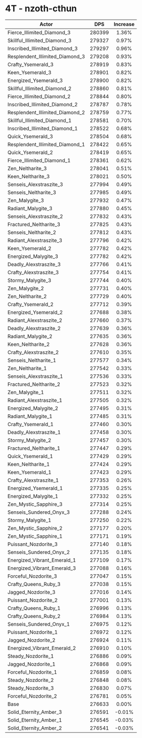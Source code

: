 # 4T - nzoth-cthun
| Actor | DPS | Increase |
|---|:---:|:---:|
|Fierce_Illimited_Diamond_3|280399|1.36%|
|Skillful_Illimited_Diamond_3|279327|0.97%|
|Inscribed_Illimited_Diamond_3|279297|0.96%|
|Resplendent_Illimited_Diamond_3|279208|0.93%|
|Crafty_Ysemerald_3|278919|0.83%|
|Keen_Ysemerald_3|278901|0.82%|
|Energized_Ysemerald_3|278900|0.82%|
|Skillful_Illimited_Diamond_2|278860|0.81%|
|Fierce_Illimited_Diamond_2|278844|0.80%|
|Inscribed_Illimited_Diamond_2|278787|0.78%|
|Resplendent_Illimited_Diamond_2|278759|0.77%|
|Skillful_Illimited_Diamond_1|278581|0.70%|
|Inscribed_Illimited_Diamond_1|278522|0.68%|
|Quick_Ysemerald_3|278504|0.68%|
|Resplendent_Illimited_Diamond_1|278422|0.65%|
|Quick_Ysemerald_2|278419|0.65%|
|Fierce_Illimited_Diamond_1|278361|0.62%|
|Zen_Neltharite_3|278041|0.51%|
|Keen_Neltharite_3|278021|0.50%|
|Senseis_Alexstraszite_3|277994|0.49%|
|Senseis_Neltharite_3|277985|0.49%|
|Zen_Malygite_3|277932|0.47%|
|Radiant_Malygite_3|277880|0.45%|
|Senseis_Alexstraszite_2|277832|0.43%|
|Fractured_Neltharite_3|277825|0.43%|
|Senseis_Neltharite_2|277812|0.43%|
|Radiant_Alexstraszite_3|277796|0.42%|
|Keen_Ysemerald_2|277782|0.42%|
|Energized_Malygite_3|277782|0.42%|
|Deadly_Alexstraszite_3|277766|0.41%|
|Crafty_Alexstraszite_3|277754|0.41%|
|Stormy_Malygite_3|277744|0.40%|
|Zen_Malygite_2|277731|0.40%|
|Zen_Neltharite_2|277729|0.40%|
|Crafty_Ysemerald_2|277712|0.39%|
|Energized_Ysemerald_2|277688|0.38%|
|Radiant_Alexstraszite_2|277660|0.37%|
|Deadly_Alexstraszite_2|277639|0.36%|
|Radiant_Malygite_2|277635|0.36%|
|Keen_Neltharite_2|277628|0.36%|
|Crafty_Alexstraszite_2|277610|0.35%|
|Senseis_Neltharite_1|277577|0.34%|
|Zen_Neltharite_1|277542|0.33%|
|Senseis_Alexstraszite_1|277536|0.33%|
|Fractured_Neltharite_2|277523|0.32%|
|Zen_Malygite_1|277511|0.32%|
|Radiant_Alexstraszite_1|277505|0.32%|
|Energized_Malygite_2|277495|0.31%|
|Radiant_Malygite_1|277485|0.31%|
|Crafty_Ysemerald_1|277460|0.30%|
|Deadly_Alexstraszite_1|277458|0.30%|
|Stormy_Malygite_2|277457|0.30%|
|Fractured_Neltharite_1|277447|0.29%|
|Quick_Ysemerald_1|277429|0.29%|
|Keen_Neltharite_1|277424|0.29%|
|Keen_Ysemerald_1|277423|0.29%|
|Crafty_Alexstraszite_1|277353|0.26%|
|Energized_Ysemerald_1|277335|0.25%|
|Energized_Malygite_1|277332|0.25%|
|Zen_Mystic_Sapphire_3|277314|0.25%|
|Senseis_Sundered_Onyx_3|277288|0.24%|
|Stormy_Malygite_1|277250|0.22%|
|Zen_Mystic_Sapphire_2|277177|0.20%|
|Zen_Mystic_Sapphire_1|277171|0.19%|
|Puissant_Nozdorite_3|277140|0.18%|
|Senseis_Sundered_Onyx_2|277135|0.18%|
|Energized_Vibrant_Emerald_1|277109|0.17%|
|Energized_Vibrant_Emerald_3|277088|0.16%|
|Forceful_Nozdorite_3|277047|0.15%|
|Crafty_Queens_Ruby_3|277038|0.15%|
|Jagged_Nozdorite_3|277016|0.14%|
|Puissant_Nozdorite_2|277001|0.13%|
|Crafty_Queens_Ruby_1|276996|0.13%|
|Crafty_Queens_Ruby_2|276984|0.13%|
|Senseis_Sundered_Onyx_1|276975|0.12%|
|Puissant_Nozdorite_1|276972|0.12%|
|Jagged_Nozdorite_2|276924|0.11%|
|Energized_Vibrant_Emerald_2|276910|0.10%|
|Steady_Nozdorite_1|276886|0.09%|
|Jagged_Nozdorite_1|276868|0.09%|
|Forceful_Nozdorite_1|276859|0.08%|
|Steady_Nozdorite_2|276848|0.08%|
|Steady_Nozdorite_3|276830|0.07%|
|Forceful_Nozdorite_2|276781|0.05%|
|Base|276633|0.00%|
|Solid_Eternity_Amber_3|276591|-0.01%|
|Solid_Eternity_Amber_1|276545|-0.03%|
|Solid_Eternity_Amber_2|276541|-0.03%|
